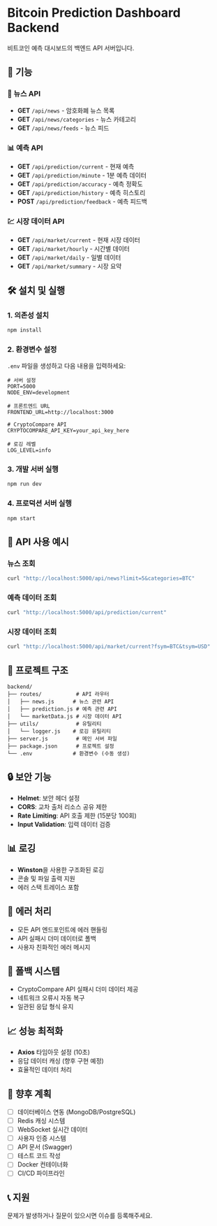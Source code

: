 # Bitcoin Prediction Dashboard Backend

비트코인 예측 대시보드의 백엔드 API 서버입니다.

## 🚀 기능

### 📰 뉴스 API
- **GET** `/api/news` - 암호화폐 뉴스 목록
- **GET** `/api/news/categories` - 뉴스 카테고리
- **GET** `/api/news/feeds` - 뉴스 피드

### 📊 예측 API
- **GET** `/api/prediction/current` - 현재 예측
- **GET** `/api/prediction/minute` - 1분 예측 데이터
- **GET** `/api/prediction/accuracy` - 예측 정확도
- **GET** `/api/prediction/history` - 예측 히스토리
- **POST** `/api/prediction/feedback` - 예측 피드백

### 💹 시장 데이터 API
- **GET** `/api/market/current` - 현재 시장 데이터
- **GET** `/api/market/hourly` - 시간별 데이터
- **GET** `/api/market/daily` - 일별 데이터
- **GET** `/api/market/summary` - 시장 요약

## 🛠️ 설치 및 실행

### 1. 의존성 설치
```bash
npm install
```

### 2. 환경변수 설정
`.env` 파일을 생성하고 다음 내용을 입력하세요:

```env
# 서버 설정
PORT=5000
NODE_ENV=development

# 프론트엔드 URL
FRONTEND_URL=http://localhost:3000

# CryptoCompare API
CRYPTOCOMPARE_API_KEY=your_api_key_here

# 로깅 레벨
LOG_LEVEL=info
```

### 3. 개발 서버 실행
```bash
npm run dev
```

### 4. 프로덕션 서버 실행
```bash
npm start
```

## 🔧 API 사용 예시

### 뉴스 조회
```bash
curl "http://localhost:5000/api/news?limit=5&categories=BTC"
```

### 예측 데이터 조회
```bash
curl "http://localhost:5000/api/prediction/current"
```

### 시장 데이터 조회
```bash
curl "http://localhost:5000/api/market/current?fsym=BTC&tsym=USD"
```

## 📁 프로젝트 구조

```
backend/
├── routes/           # API 라우터
│   ├── news.js      # 뉴스 관련 API
│   ├── prediction.js # 예측 관련 API
│   └── marketData.js # 시장 데이터 API
├── utils/            # 유틸리티
│   └── logger.js    # 로깅 유틸리티
├── server.js         # 메인 서버 파일
├── package.json      # 프로젝트 설정
└── .env             # 환경변수 (수동 생성)
```

## 🔒 보안 기능

- **Helmet**: 보안 헤더 설정
- **CORS**: 교차 출처 리소스 공유 제한
- **Rate Limiting**: API 호출 제한 (15분당 100회)
- **Input Validation**: 입력 데이터 검증

## 📊 로깅

- **Winston**을 사용한 구조화된 로깅
- 콘솔 및 파일 출력 지원
- 에러 스택 트레이스 포함

## 🚨 에러 처리

- 모든 API 엔드포인트에 에러 핸들링
- API 실패시 더미 데이터로 폴백
- 사용자 친화적인 에러 메시지

## 🔄 폴백 시스템

- CryptoCompare API 실패시 더미 데이터 제공
- 네트워크 오류시 자동 복구
- 일관된 응답 형식 유지

## 📈 성능 최적화

- **Axios** 타임아웃 설정 (10초)
- 응답 데이터 캐싱 (향후 구현 예정)
- 효율적인 데이터 처리

## 🚀 향후 계획

- [ ] 데이터베이스 연동 (MongoDB/PostgreSQL)
- [ ] Redis 캐싱 시스템
- [ ] WebSocket 실시간 데이터
- [ ] 사용자 인증 시스템
- [ ] API 문서 (Swagger)
- [ ] 테스트 코드 작성
- [ ] Docker 컨테이너화
- [ ] CI/CD 파이프라인

## 📞 지원

문제가 발생하거나 질문이 있으시면 이슈를 등록해주세요.
